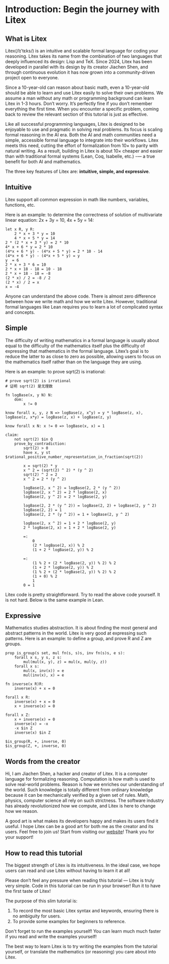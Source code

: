 # Introduction: Begin the journey with Litex

## What is Litex

Litex(/lɪ'tɛks/) is an intuitive and scalable formal language for coding your reasoning. Litex takes its name from the combination of two languages that deeply influenced its design: Lisp and TeX. Since 2024, Litex has been developed in parallel with its design by its creator Jiachen Shen, and through continuous evolution it has now grown into a community-driven project open to everyone.

Since a 10-year-old can reason about basic math, even a 10-year-old should be able to learn and use Litex easily to solve their own problems. We assume a man without any math or programming background can learn Litex in 1-3 hours. Don’t worry. It’s perfectly fine if you don’t remember everything the first time. When you encounter a specific problem, coming back to review the relevant section of this tutorial is just as effective.

Like all successful programming languages, Litex is designed to be enjoyable to use and pragmatic in solving real problems. Its focus is scaling formal reasoning in the AI era. Both the AI and math communities need a simple, accessible formal language to integrate into their workflows. Litex meets this need, cutting the effort of formalization from 10× to parity with natural writing. As a result, building in Litex is about 10× cheaper and easier than with traditional formal systems (Lean, Coq, Isabelle, etc.) -— a true benefit for both AI and mathematics.

The three key features of Litex are: **intuitive, simple, and expressive**.

## Intuitive

Litex support all common expression in math like numbers, variables, functions, etc. 

Here is an example: to determine the correctness of solution of multivariate linear equation: 2x + 3y = 10, 4x + 5y = 14:

```litex
let x R, y R:
    2 * x + 3 * y = 10
    4 * x + 5 * y = 14
2 * (2 * x + 3 * y) = 2 * 10
4* x + 6 * y = 2 * 10
(4*x + 6 * y) - (4*x + 5 * y) = 2 * 10 - 14
(4*x + 6 * y) - (4*x + 5 * y) = y
y  = 6
2 * x + 3 * 6 = 10
2 * x + 18 - 18 = 10 - 18
2 * x + 18 - 18 = -8
(2 * x) / 2 = -8 / 2
(2 * x) / 2 = x
x = -4
```

Anyone can understand the above code. There is almost zero difference between how we write math and how we write Litex. However, traditional formal languages like Lean requires you to learn a lot of complicated syntax and concepts.

## Simple

The difficulty of writing mathematics in a formal language is usually about equal to the difficulty of the mathematics itself plus the difficulty of expressing that mathematics in the formal language. Litex’s goal is to reduce the latter to as close to zero as possible, allowing users to focus on the mathematics itself rather than on the language they are using.

Here is an example: to prove sqrt(2) is irrational:

```litex
# prove sqrt(2) is irrational
# 证明 sqrt(2) 是无理数

fn logBase(x, y N) N:
    dom:
        x != 0

know forall x, y, z N => logBase(z, x^y) = y * logBase(z, x), logBase(z, x*y) = logBase(z, x) + logBase(z, y)

know forall x N: x != 0 => logBase(x, x) = 1

claim:
    not sqrt(2) $in Q
    prove_by_contradiction:
        sqrt(2) > 0
        have x, y st $rational_positive_number_representation_in_fraction(sqrt(2))
        
        x = sqrt(2) * y
        x ^ 2 = (sqrt(2) ^ 2) * (y ^ 2)
        sqrt(2) ^ 2 = 2
        x ^ 2 = 2 * (y ^ 2)

        logBase(2, x ^ 2) = logBase(2, 2 * (y ^ 2))     
        logBase(2, x ^ 2) = 2 * logBase(2, x)
        logBase(2, y ^ 2) = 2 * logBase(2, y)

        logBase(2, 2 * (y ^ 2)) = logBase(2, 2) + logBase(2, y ^ 2)
        logBase(2, 2) = 1
        logBase(2, 2 * (y ^ 2)) = 1 + logBase(2, y ^ 2)

        logBase(2, x ^ 2) = 1 + 2 * logBase(2, y)
        2 * logBase(2, x) = 1 + 2 * logBase(2, y)

        =:
            0
            (2 * logBase(2, x)) % 2            
            (1 + 2 * logBase(2, y)) % 2
            
        =:
            (1 % 2 + (2 * logBase(2, y)) % 2) % 2
            (1 + 2 * logBase(2, y)) % 2
            (1 % 2 + (2 * logBase(2, y)) % 2) % 2
            (1 + 0) % 2
            1
        0 = 1
```

Litex code is pretty straightforward. Try to read the above code yourself. It is not hard. Below is the same example in Lean.

## Expressive

Mathematics studies abstraction. It is about finding the most general and abstract patterns in the world. Litex is very good at expressing such patterns. Here is an example: to define a group, and prove R and Z are groups.

```litex
prop is_group(s set, mul fn(s, s)s, inv fn(s)s, e s):
    forall x s, y s, z s:
        mul(mul(x, y), z) = mul(x, mul(y, z))
    forall x s:
        mul(x, inv(x)) = e
        mul(inv(x), x) = e

fn inverse(x R)R:
    inverse(x) + x = 0

forall x R:
    inverse(x) + x = 0
    x + inverse(x) = 0

forall x Z:
    x + inverse(x) = 0
    inverse(x) = -x
    -x $in Z
    inverse(x) $in Z

$is_group(R, +, inverse, 0)
$is_group(Z, +, inverse, 0)
```

## Words from the creator

Hi, I am Jiachen Shen, a hacker and creator of Litex. It is a computer language for formalizing reasoning. Computation is how math is used to solve real-world problems. Reason is how we enriches our understanding of the world. Such knowledge is totally different from ordinary knowledge because it can be mechanically verified by a given set of rules. Math, physics, computer science all rely on such strictness. The software industry has already revolutionized how we compute, and Litex is here to change how we reason.

A good art is what makes its developers happy and makes its users find it useful. I hope Litex can be a good art for both me as the creator and its users. Feel free to join us! Start from visiting our [website](https://litexlang.com)! Thank you for your support!

## How to read this tutorial

The biggest strength of Litex is its intuitiveness. In the ideal case, we hope users can read and use Litex without having to learn it at all! 

Please don’t feel any pressure when reading this tutorial — Litex is truly very simple. Code in this tutorial can be run in your browser! Run it to have the first taste of Litex!

The purpose of this slim tutorial is:

1. To record the most basic Litex syntax and keywords, ensuring there is no ambiguity for users.
2. To provide some examples for beginners to reference.

Don't forget to run the examples yourself! You can learn much much faster if you read and write the examples yourself!

The best way to learn Litex is to try writing the examples from the tutorial yourself, or translate the mathematics (or reasoning) you care about into Litex.
